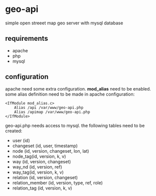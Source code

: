 # geo-api

simple open streeet map geo server with mysql database

## requirements

- apache
- php
- mysql

## configuration

apache need some extra configuration. **mod_alias** need to be enabled. some alias definition need to be made in apache configuration:

	<IfModule mod_alias.c>
		Alias /api /var/www/geo-api.php
		Alias /apimap /var/www/geo-api.php
	</IfModule>

geo-api.php needs access to mysql. the following tables need to be created:

- user (id)
- changeset (id, user, timestamp)
- node (id, version, changeset, lon, lat)
- node_tag(id, version, k, v)
- way (id, version, changeset)
- way_nd (id, version, ref)
- way_tag(id, version, k, v)
- relation (id, version, changeset)
- relation_member (id, version, type, ref, role)
- relation_tag (id, version, k, v)
